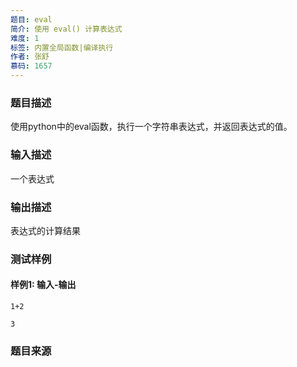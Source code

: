 ```yaml
---
题目: eval
简介: 使用 eval() 计算表达式
难度: 1
标签: 内置全局函数|编译执行
作者: 张舒
慕码: 1657
---
```


### 题目描述

使用python中的eval函数，执行一个字符串表达式，并返回表达式的值。

### 输入描述

一个表达式

### 输出描述

表达式的计算结果

### 测试样例

#### 样例1: 输入-输出

```
1+2
```

```
3
```

### 题目来源

